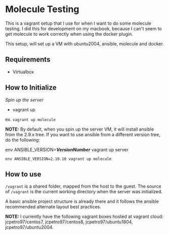 # Molecule Testing

This is a vagrant setup that I use for when I want to do some molecule testing.  I did this for development on my macbook, because I can't seem to get molecule to work correctly when using the docker plugin.

This setup, will set up a VM with ubuntu2004, ansible, molecule and docker.

## Requirements

* Virtualbox 

## How to Initialize

_Spin up the server_

* vagrant up <VM name>

ex. `vagrant up molecule`

**NOTE:** By default, when you spin up the server VM, it will install ansible from the 2.9.x tree.  If you want to use ansible from a different version tree, do the following:

env ANSIBLE_VERSION=_**VersionNumber**_ vagrant up server

`env ANSIBLE_VERSION=2.10.10 vagrant up molecule`


## How to use

`/vagrant` is a shared folder, mapped from the host to the guest.  The source of `/vagrant` is the current working directory when the server was initialized.  

A basic ansible project structure is already there and it follows the ansible recommended alternate layout best practices.  


**NOTE:** I currently have the following vagrant boxes hosted at vagrant cloud: jcpetro97/centos7, jcpetro97/centos8, jcpetro97/ubuntu1804, jcpetro97/ubuntu2004.